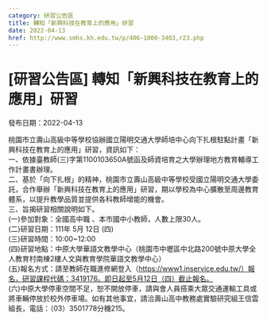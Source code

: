 ```yaml
---
category: 研習公告區
title: 轉知「新興科技在教育上的應用」研習
date: 2022-04-13
href: http://www.smhs.kh.edu.tw/p/406-1000-3403,r23.php
---
```


# [研習公告區] 轉知「新興科技在教育上的應用」研習

發布日期：2022-04-13

桃園市立壽山高級中等學校協辦國立陽明交通大學師培中心向下扎根駐點計畫「新興科技在教育上的應用」研習，資訊如下：  
一、依據臺教師(三)字第1100103650A號函及師資培育之大學辦理地方教育輔導工作計畫書辦理。  
二、基於「向下扎根」的精神，桃園市立壽山高級中等學校受國立陽明交通大學委託，合作舉辦「新興科技在教育上的應用」研習，期以學校為中心擴散至周邊教育體系，以提升教學品質並提供各科教師增能的機會。  
三、旨揭研習相關說明如下。  
(一)參加對象：全國高中職 、本市國中小教師，人數上限30人。  
(二)研習日期：111年 5月 12日 (四)  
(三)研習時間：10:00~12:00  
(四)研習地點：中原大學華語文教學中心（桃園市中壢區中北路200號中原大學全人教育村南棟2樓人文與教育學院華語文教學中心）  
(五)報名方式：請至教師在職進修網登入（https://www1.inservice.edu.tw/）報名，研習課程代碼：3419176。即日起至5月12日（四）截止報名。  
(六)中原大學停車空間不足，恕不開放停車，請與會人員搭乘大眾交通運輸工具或將車輛停放於校外停車場。如有其他事宜，請洽壽山高中教務處實驗研究組王信雲組長，電話：（03）3501778分機215。

